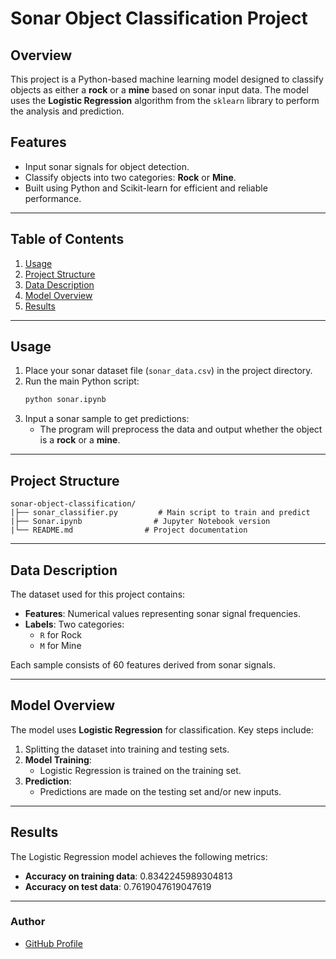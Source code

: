 # Sonar Object Classification Project

## Overview
This project is a Python-based machine learning model designed to classify objects as either a **rock** or a **mine** based on sonar input data. The model uses the **Logistic Regression** algorithm from the `sklearn` library to perform the analysis and prediction.

## Features
- Input sonar signals for object detection.
- Classify objects into two categories: **Rock** or **Mine**.
- Built using Python and Scikit-learn for efficient and reliable performance.

---

## Table of Contents
1. [Usage](#usage)
2. [Project Structure](#project-structure)
3. [Data Description](#data-description)
4. [Model Overview](#model-overview)
5. [Results](#results)

---

## Usage

1. Place your sonar dataset file (`sonar_data.csv`) in the project directory.
2. Run the main Python script:
   ```bash
   python sonar.ipynb
   ```
3. Input a sonar sample to get predictions:
   - The program will preprocess the data and output whether the object is a **rock** or a **mine**.

---

## Project Structure
```
sonar-object-classification/
|├── sonar_classifier.py         # Main script to train and predict
|├── Sonar.ipynb                # Jupyter Notebook version
|└── README.md                # Project documentation
```

---

## Data Description

The dataset used for this project contains:
- **Features**: Numerical values representing sonar signal frequencies.
- **Labels**: Two categories:
  - `R` for Rock
  - `M` for Mine

Each sample consists of 60 features derived from sonar signals.

---

## Model Overview

The model uses **Logistic Regression** for classification. Key steps include:
1. Splitting the dataset into training and testing sets.
2. **Model Training**:
   - Logistic Regression is trained on the training set.
3. **Prediction**:
   - Predictions are made on the testing set and/or new inputs.

---

## Results

The Logistic Regression model achieves the following metrics:
- **Accuracy on training data**: 0.8342245989304813
- **Accuracy on test data**: 0.7619047619047619

---

### Author
- [GitHub Profile](https://github.com/sarthak-144)


